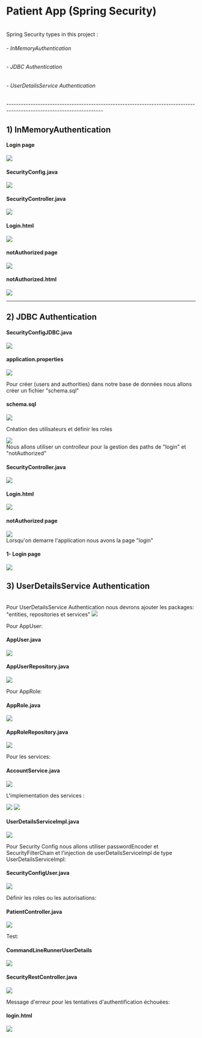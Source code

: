 <h1>
Patient App (Spring Security)</h1>

<br>
Spring Security types in this project : <br>
<h6>- InMemoryAuthentication</h6>
<h6>- JDBC Authentication </h6>
<h6>- UserDetailsService Authentication </h6>
----------------------------------------------------------------------------------------------------------------------
<br>

## 1) InMemoryAuthentication

<h4>Login page</h4>

<img src="Caps/1.PNG">

<br>


<h4>SecurityConfig.java</h4>

<img src="Caps/SecConfig.PNG">

<br>
<h4>SecurityController.java</h4>

<img src="Caps/secController.PNG">

<br>

<h4>Login.html</h4>

<img src="Caps/loginHtml.PNG">

<br>
<h4>notAuthorized page</h4>

<img src="Caps/notAuthorized.PNG">

<br>
<h4>notAuthorized.html</h4>

<img src="Caps/notAuthorized.html.PNG">

<hr>

## 2) JDBC Authentication


<h4>SecurityConfigJDBC.java</h4>

<img src="Caps/jdbcConfig.PNG">

<br>

<h4>application.properties</h4>


<img src="Caps/prop.PNG">

<br>

Pour créer (users and authorities) dans notre base de données nous allons créer un fichier "schema.sql"

<h4>schema.sql</h4>

<img src="Caps/schemaSql.PNG">

<br>

Création des utilisateurs et définir les roles

<img src="Caps/commandLine.PNG">

<br>
Nous allons utiliser un controlleur pour la gestion des paths de "login" et "notAuthorized"
<h4>SecurityController.java</h4>

<img src="Caps/secController2.PNG" >

<br>
<h4>Login.html</h4>

<img src="Caps/loginHtml.PNG" >

<br>
<h4>notAuthorized page</h4>

<img src="Caps/notAuthorized.PNG">

<br>
Lorsqu'on demarre l'application nous avons la page "login"
<h4>1- Login page</h4>

<img src="Caps/1.PNG" >

<br>

## 3) UserDetailsService Authentication

<br>
Pour UserDetailsService Authentication nous devrons ajouter les packages: "entities, repositories et services"

<img src="Caps/packages.PNG">

<br>

Pour AppUser:

<h4>AppUser.java</h4>

<img src="Caps/AppUser.PNG">

<br>

<h4>AppUserRepository.java</h4>

<img src="Caps/AppUserRep.PNG">


<br>

Pour AppRole:

<h4>AppRole.java</h4>

<img src="Caps/AppRole.PNG">

<br>

<h4>AppRoleRepository.java</h4>

<img src="Caps/AppRoleRep.PNG">

<br>

Pour les services:

<h4>AccountService.java</h4>

<img src="Caps/accService.PNG">

<br>

L'implementation des services :

<img src="Caps/impl1.PNG">

<img src="Caps/impl2.PNG">


<br>

<h4>UserDetailsServiceImpl.java</h4>

<img src="Caps/userImpl.PNG">

<br>

Pour Security Config nous allons utiliser passwordEncoder et SecurityFilterChain et l'injection de userDetailsServiceImpl de type UserDetailsServiceImpl:

<h4>SecurityConfigUser.java</h4>

<img src="Caps/SecConfigUser.PNG">

<br>

Définir les roles ou les autorisations:
<h4>PatientController.java</h4>

<img src="Caps/patientController.PNG">

<br>

Test:

<h4>CommandLineRunnerUserDetails</h4>

<img src="Caps/commandLineUser.PNG">

<br>

<h4>SecurityRestController.java</h4>

<img src="Caps/secRest.PNG">

<br>

Message d'erreur pour les tentatives d'authentification échouées:

<h4>login.html</h4>

<img src="Caps/errorMsg.PNG">
